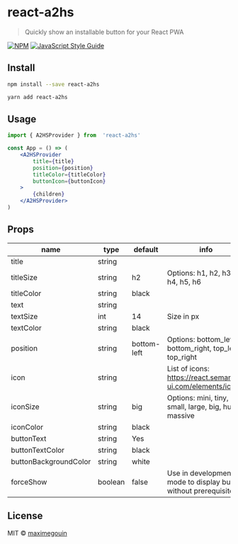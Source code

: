 # react-a2hs

> Quickly show an installable button for your React PWA

[![NPM](https://img.shields.io/npm/v/react-a2hs.svg)](https://www.npmjs.com/package/react-a2hs) [![JavaScript Style Guide](https://img.shields.io/badge/code_style-standard-brightgreen.svg)](https://standardjs.com)

## Install

```bash
npm install --save react-a2hs
```
```bash
yarn add react-a2hs
```

## Usage

```jsx
import { A2HSProvider } from  'react-a2hs'

const App = () => (
	<A2HSProvider
		title={title}
		position={position}
		titleColor={titleColor}
		buttonIcon={buttonIcon}
	>
		{children}
	</A2HSProvider>
)
```
## Props
| name                  | type    | default     | info                                                            |
|-----------------------|---------|-------------|-----------------------------------------------------------------|
| title                 | string  |             |                                                                 |
| titleSize             | string  | h2          | Options: h1, h2, h3, h4, h5, h6                                 |
| titleColor            | string  | black       |                                                                 |
| text                  | string  |             |                                                                 |
| textSize              | int     | 14          | Size in px                                                      |
| textColor             | string  | black       |                                                                 |
| position              | string  | bottom-left | Options: bottom_left, bottom_right, top_left, top_right         |
| icon                  | string  |             | List of icons: https://react.semantic-ui.com/elements/icon/     |
| iconSize              | string  | big         | Options: mini, tiny, small, large, big, huge, massive           |
| iconColor             | string  | black       |                                                                 |
| buttonText            | string  | Yes         |                                                                 |
| buttonTextColor       | string  | black       |                                                                 |
| buttonBackgroundColor | string  | white       |                                                                 |
| forceShow             | boolean | false       | Use in development mode to display button without prerequisites |


## License

MIT © [maximegouin](https://github.com/maximegouin)
